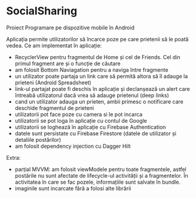 # SocialSharing
Proiect Programare pe dispozitive mobile în Android

Aplicația permite utilizatorilor să încarce poze pe care prietenii să le poată vedea.
Ce am implementat în aplicație:
- RecyclerView pentru fragmentul de Home și cel de Friends. Cel din primul fragment are și o funcție de căutare
- am folosit Bottom Naviagation pentru a naviga între fragmente
- un utilizator poate partaja un link care să permită altora să îl adauge la prieteni (Android Spreadsheet)
- link-ul partajat poate fi deschis în aplicație și declanșează un alert care întreabă utilizatorul dacă vrea să adauge prietenul (deep links)
- cand un utilizator adauga un prieten, ambii primesc o notificare care deschide fragmentul de prieteni
- utilizatorii pot face poze cu camera si le pot incarca
- utilizatorii se pot loga în aplicație cu contul de Google
- utilizatorii se loghează în aplicație cu Firebase Authentication
- datele sunt persistate cu Firebase Firestore (datele de utilizator și detaliile postărilor)
- am folosit dependency injection cu Dagger Hilt

Extra:
- parțial MVVM: am folosit viewModele pentru toate fragmentele, astfel postările nu sunt afectate de lifecycle-ul activității și a fragmentelor. În activitatea în care se fac pozele, informațiile sunt salvate în bundle.
- imaginile sunt incarcate fără a folosi alte librării

